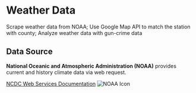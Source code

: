 # Weather Data
Scrape weather data from NOAA; Use Google Map API to match the station with county; Analyze weather data with gun-crime data

## Data Source
**National Oceanic and Atmospheric Administration (NOAA)** provides current and history climate data via web request.

[NCDC Web Services Documentation](https://www.ncdc.noaa.gov/cdo-web/webservices/v2)
![NOAA Icon](https://www.google.com/imgres?imgurl=https%3A%2F%2Fscijinks.gov%2Freview%2Fnoaa%2Fnoaa-logo.png&imgrefurl=https%3A%2F%2Fscijinks.gov%2Fnoaa%2F&docid=Gk7uYo3IYSMZxM&tbnid=dXcTjP48VhrP3M%3A&vet=10ahUKEwjVqvKMtcbhAhVRvZ4KHYA9AY4QMwhCKAMwAw..i&w=900&h=296&bih=907&biw=1680&q=noaa&ved=0ahUKEwjVqvKMtcbhAhVRvZ4KHYA9AY4QMwhCKAMwAw&iact=mrc&uact=8)

